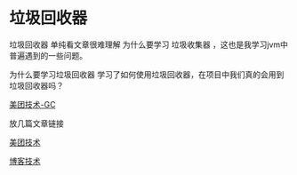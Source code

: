 # 垃圾回收器

垃圾回收器 单纯看文章很难理解 为什么要学习 垃圾收集器 ，这也是我学习jvm中普遍遇到的一些问题。

为什么要学习垃圾回收器 学习了如何使用垃圾回收器，在项目中我们真的会用到垃圾回收器吗？

[美团技术-GC](https://tech.meituan.com/2017/12/29/jvm-optimize.html)



放几篇文章链接

[美团技术](https://tech.meituan.com/2016/09/23/g1.html)

[博客技术]([https://github.com/leosanqing/Java-Notes/blob/master/JVM/%E5%9E%83%E5%9C%BE%E5%9B%9E%E6%94%B6%E5%99%A8/%E5%9E%83%E5%9C%BE%E5%9B%9E%E6%94%B6%E5%99%A8.md](https://github.com/leosanqing/Java-Notes/blob/master/JVM/垃圾回收器/垃圾回收器.md))

